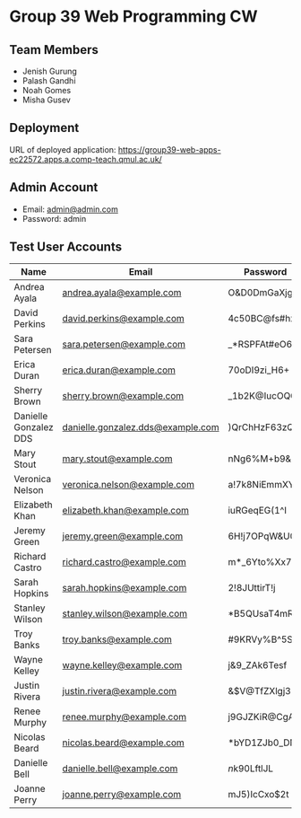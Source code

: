 # Group 39 Web Programming CW

## Team Members
- Jenish Gurung
- Palash Gandhi
- Noah Gomes
- Misha Gusev

## Deployment
URL of deployed application: https://group39-web-apps-ec22572.apps.a.comp-teach.qmul.ac.uk/

## Admin Account
- Email: admin@admin.com
- Password: admin

## Test User Accounts

| Name | Email | Password |
|------|--------|----------|
| Andrea Ayala | andrea.ayala@example.com | O&D0DmGaXjgG |
| David Perkins | david.perkins@example.com | 4c50BC@fs#hx |
| Sara Petersen | sara.petersen@example.com | _*RSPFAt#eO6 |
| Erica Duran | erica.duran@example.com | 70oDI9zi_H6+ |
| Sherry Brown | sherry.brown@example.com | _1b2K@IucOQ@ |
| Danielle Gonzalez DDS | danielle.gonzalez.dds@example.com | )QrChHzF63zQ |
| Mary Stout | mary.stout@example.com | nNg6%M+b9&7$ |
| Veronica Nelson | veronica.nelson@example.com | a!7k8NiEmmXY |
| Elizabeth Khan | elizabeth.khan@example.com | iuRGeqEG(1^I |
| Jeremy Green | jeremy.green@example.com | 6H!j7OPqW&U0 |
| Richard Castro | richard.castro@example.com | m*_6Yto%Xx7@ |
| Sarah Hopkins | sarah.hopkins@example.com | 2!8JUttirT!j |
| Stanley Wilson | stanley.wilson@example.com | *B5QUsaT4mRB |
| Troy Banks | troy.banks@example.com | #9KRVy%B^5Sr |
| Wayne Kelley | wayne.kelley@example.com | j&9_ZAk6Tesf |
| Justin Rivera | justin.rivera@example.com | &$V@TfZXlgj3 |
| Renee Murphy | renee.murphy@example.com | j9GJZKiR@CgA |
| Nicolas Beard | nicolas.beard@example.com | *bYD1ZJb0_DN |
| Danielle Bell | danielle.bell@example.com | $n$k90LftlJL |
| Joanne Perry | joanne.perry@example.com | mJ5)IcCxo$2t |
